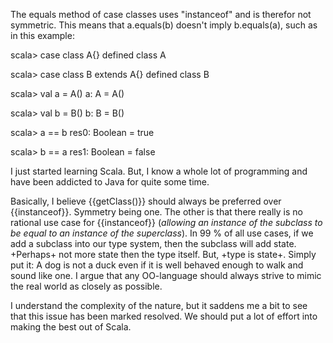 The equals method of case classes uses "instanceof" and is therefor not symmetric. This means that a.equals(b) doesn't imply b.equals(a), such as in this example:

scala> case class A{}
defined class A

scala> case class B extends A{}
defined class B

scala> val a = A()
a: A = A()

scala> val b = B()
b: B = B()

scala> a == b
res0: Boolean = true

scala> b == a
res1: Boolean = false


I just started learning Scala. But, I know a whole lot of programming and have been addicted to Java for quite some time.

Basically, I believe {{getClass()}} should always be preferred over {{instanceof}}. Symmetry being one. The other is that there really is no rational use case for {{instanceof}} (_allowing an instance of the subclass to be equal to an instance of the superclass_). In 99 % of all use cases, if we add a subclass into our type system, then the subclass will add state. +Perhaps+ not more state then the type itself. But, +type is state+. Simply put it: A dog is not a duck even if it is well behaved enough to walk and sound like one. I argue that any OO-language should always strive to mimic the real world as closely as possible.

I understand the complexity of the nature, but it saddens me a bit to see that this issue has been marked resolved. We should put a lot of effort into making the best out of Scala.
